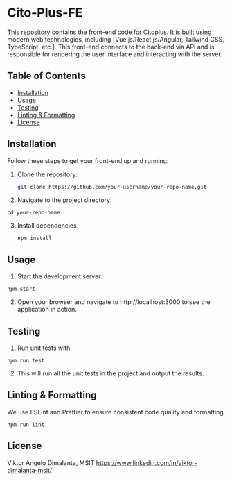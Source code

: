 # Cito-Plus-FE

This repository contains the front-end code for Citoplus. It is built using modern web technologies, including [Vue.js/React.js/Angular, Tailwind CSS, TypeScript, etc.]. This front-end connects to the back-end via API and is responsible for rendering the user interface and interacting with the server.

## Table of Contents

- [Installation](#installation)
- [Usage](#usage)
- [Testing](#testing)
- [Linting & Formatting](#linting--formatting)
- [License](#license)

## Installation

Follow these steps to get your front-end up and running.

1. Clone the repository:

   ```bash
   git clone https://github.com/your-username/your-repo-name.git
   ```

2. Navigate to the project directory:

```
cd your-repo-name
```

3. Install dependencies

   ```
   npm install
   ```
   
## Usage

1. Start the development server:

```
npm start
```

2. Open your browser and navigate to http://localhost:3000 to see the application in action.


## Testing

1. Run unit tests with:

```
npm run test
```

2. This will run all the unit tests in the project and output the results.

## Linting & Formatting

We use ESLint and Prettier to ensure consistent code quality and formatting.

```
npm run lint
```

## License

Viktor Angelo Dimalanta, MSIT
https://www.linkedin.com/in/viktor-dimalanta-msit/













